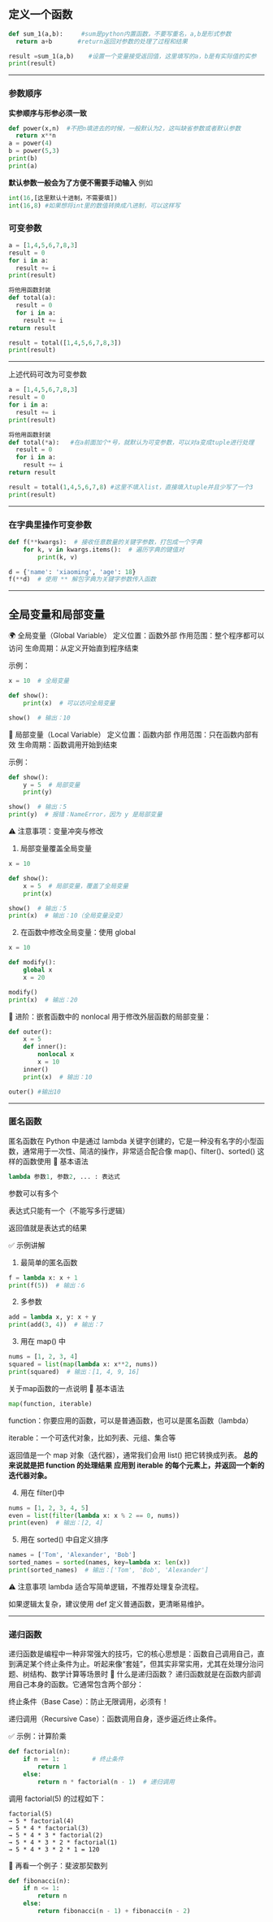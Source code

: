 ## 定义一个函数

```python
def sum_1(a,b):     #sum是python内置函数，不要写重名，a,b是形式参数
  return a+b       #return返回对参数的处理了过程和结果

result =sum_1(a,b)    #设置一个变量接受返回值，这里填写的a，b是有实际值的实参
print(result)
```
----
### 参数顺序
**实参顺序与形参必须一致**

```python
def power(x,n)  #不把n填进去的时候，一般默认为2，这叫缺省参数或者默认参数
  return x**n
a = power(4)
b = power(5,3)
print(b)
print(a)
```
**默认参数一般会为了方便不需要手动输入**
例如
```python
int(16,[这里默认十进制，不需要填])
int(16,8) #如果想将int里的数值转换成八进制，可以这样写
```
### 可变参数 
```python
a = [1,4,5,6,7,8,3]
result = 0
for i in a:
  result += i
print(result)

将他用函数封装
def total(a):
  result = 0
  for i in a:
    result += i
return result

result = total([1,4,5,6,7,8,3])
print(result)
```

---
上述代码可改为可变参数
```python
a = [1,4,5,6,7,8,3]
result = 0
for i in a:
  result += i
print(result)

将他用函数封装
def total(*a):   #在a前面加个*号，就默认为可变参数，可以对a变成tuple进行处理
  result = 0
  for i in a:
    result += i
return result

result = total(1,4,5,6,7,8) #这里不填入list，直接填入tuple并且少写了一个3
print(result)
```

---
### 在字典里操作可变参数

```python
def f(**kwargs):  # 接收任意数量的关键字参数，打包成一个字典
    for k, v in kwargs.items():  # 遍历字典的键值对
        print(k, v)

d = {'name': 'xiaoming', 'age': 18}
f(**d)  # 使用 ** 解包字典为关键字参数传入函数

```

---
## 全局变量和局部变量

🌍 全局变量（Global Variable）
定义位置：函数外部 作用范围：整个程序都可以访问 生命周期：从定义开始直到程序结束

示例：
```python
x = 10  # 全局变量

def show():
    print(x)  # 可以访问全局变量

show()  # 输出：10
```

🧪 局部变量（Local Variable）
定义位置：函数内部 作用范围：只在函数内部有效 生命周期：函数调用开始到结束

示例：
```python
def show():
    y = 5  # 局部变量
    print(y)

show()  # 输出：5
print(y)  # 报错：NameError，因为 y 是局部变量
```

⚠️ 注意事项：变量冲突与修改
1. 局部变量覆盖全局变量
```python
x = 10

def show():
    x = 5  # 局部变量，覆盖了全局变量
    print(x)

show()  # 输出：5
print(x)  # 输出：10（全局变量没变）
```
2. 在函数中修改全局变量：使用 global

```python
x = 10

def modify():
    global x
    x = 20

modify()
print(x)  # 输出：20
```

🧠 进阶：嵌套函数中的 nonlocal
用于修改外层函数的局部变量：
```python
def outer():
    x = 5
    def inner():
        nonlocal x
        x = 10
    inner()
    print(x)  # 输出：10

outer() #输出10
```

---
### 匿名函数
匿名函数在 Python 中是通过 lambda 关键字创建的，它是一种没有名字的小型函数，通常用于一次性、简洁的操作，非常适合配合像 map()、filter()、sorted() 这样的函数使用
🧪 基本语法
```python
lambda 参数1, 参数2, ... : 表达式
```
参数可以有多个

表达式只能有一个（不能写多行逻辑）

返回值就是表达式的结果

✅ 示例讲解
1. 最简单的匿名函数
```python
f = lambda x: x + 1
print(f(5))  # 输出：6
```
2. 多参数
```python
add = lambda x, y: x + y
print(add(3, 4))  # 输出：7
```
3. 用在 map() 中
```python
nums = [1, 2, 3, 4]
squared = list(map(lambda x: x**2, nums))
print(squared)  # 输出：[1, 4, 9, 16]
```

关于map函数的一点说明
🧪 基本语法
```python
map(function, iterable)
```
function：你要应用的函数，可以是普通函数，也可以是匿名函数（lambda）

iterable：一个可迭代对象，比如列表、元组、集合等

返回值是一个 map 对象（迭代器），通常我们会用 list() 把它转换成列表。
**总的来说就是把 function 的处理结果 应用到 iterable 的每个元素上，并返回一个新的 迭代器对象。**


4. 用在 filter()中
```python
nums = [1, 2, 3, 4, 5]
even = list(filter(lambda x: x % 2 == 0, nums))
print(even)  # 输出：[2, 4]
```
5. 用在 sorted() 中自定义排序
```python
names = ['Tom', 'Alexander', 'Bob']
sorted_names = sorted(names, key=lambda x: len(x))
print(sorted_names)  # 输出：['Tom', 'Bob', 'Alexander']
```
⚠️ 注意事项
lambda 适合写简单逻辑，不推荐处理复杂流程。

如果逻辑太复杂，建议使用 def 定义普通函数，更清晰易维护。


---
### 递归函数
递归函数是编程中一种非常强大的技巧，它的核心思想是：函数自己调用自己，直到满足某个终止条件为止。听起来像“套娃”，但其实非常实用，尤其在处理分治问题、树结构、数学计算等场景时
🧠 什么是递归函数？
递归函数就是在函数内部调用自己本身的函数。它通常包含两个部分：

终止条件（Base Case）：防止无限调用，必须有！

递归调用（Recursive Case）：函数调用自身，逐步逼近终止条件。

✅ 示例：计算阶乘
```python
def factorial(n):
    if n == 1:         # 终止条件
        return 1
    else:
        return n * factorial(n - 1)  # 递归调用
```

调用 factorial(5) 的过程如下：

```代码
factorial(5)
→ 5 * factorial(4)
→ 5 * 4 * factorial(3)
→ 5 * 4 * 3 * factorial(2)
→ 5 * 4 * 3 * 2 * factorial(1)
→ 5 * 4 * 3 * 2 * 1 = 120
```

🧩 再看一个例子：斐波那契数列
```python
def fibonacci(n):
    if n <= 1:
        return n
    else:
        return fibonacci(n - 1) + fibonacci(n - 2)
```
